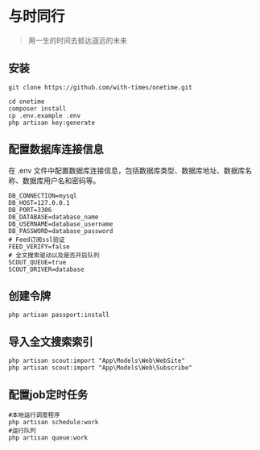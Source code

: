 # 与时同行

> 用一生的时间去抵达遥远的未来

## 安装
```shell
git clone https://github.com/with-times/onetime.git
```

```shell
cd onetime
composer install
cp .env.example .env
php artisan key:generate
```

## 配置数据库连接信息

在 .env 文件中配置数据库连接信息，包括数据库类型、数据库地址、数据库名称、数据库用户名和密码等。

```dotenv
DB_CONNECTION=mysql
DB_HOST=127.0.0.1
DB_PORT=3306
DB_DATABASE=database_name
DB_USERNAME=database_username
DB_PASSWORD=database_password
# Feed订阅ssl验证
FEED_VERIFY=false
# 全文搜索驱动以及是否开启队列
SCOUT_QUEUE=true
SCOUT_DRIVER=database
```

## 创建令牌
```shell
php artisan passport:install
```
## 导入全文搜索索引
```shell
php artisan scout:import "App\Models\Web\WebSite"
php artisan scout:import "App\Models\Web\Subscribe"
```

## 配置job定时任务

```shell
#本地运行调度程序
php artisan schedule:work
#运行队列
php artisan queue:work

```
